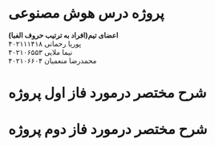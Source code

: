 # پروژه درس هوش مصنوعی

**اعضای تیم(افراد به‌ ترتیب حروف الفبا)**</br>
پوریا رحمانی     ۴۰۲۱۱۱۴۱۸</br>
نیما ملایی       ۴۰۲۱۰۶۵۵۳</br>
محمد‌رضا منعمیان  ۴۰۲۱۰۶۶۰۴</br>
# شرح مختصر در‌مورد فاز اول پروژه
# شرح مختصر درمورد فاز دوم پروژه
